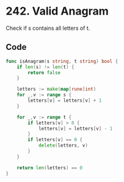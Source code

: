 # 242. Valid Anagram
Check if s contains all letters of t.

## Code
```go
func isAnagram(s string, t string) bool {
    if len(s) != len(t) {
        return false
    }

    letters := make(map[rune]int)    
    for _,v := range s {
        letters[v] = letters[v] + 1
    }

    for _,v := range t {
        if letters[v] > 0 {
            letters[v] = letters[v] - 1
        }
        if letters[v] == 0 {
            delete(letters, v)
        }
    }

    return len(letters) == 0
}
```
